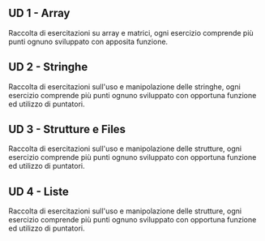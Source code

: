 ## UD 1 - Array
Raccolta di esercitazioni su array e matrici, ogni esercizio comprende più punti ognuno sviluppato con apposita funzione.
## UD 2 - Stringhe
Raccolta di esercitazioni sull'uso e manipolazione delle stringhe, ogni esercizio comprende più punti ognuno sviluppato con opportuna funzione ed utilizzo di puntatori.
## UD 3 - Strutture e Files
Raccolta di esercitazioni sull'uso e manipolazione delle strutture, ogni esercizio comprende più punti ognuno sviluppato con opportuna funzione ed utilizzo di puntatori.
## UD 4 - Liste
Raccolta di esercitazioni sull'uso e manipolazione delle strutture, ogni esercizio comprende più punti ognuno sviluppato con opportuna funzione ed utilizzo di puntatori.
